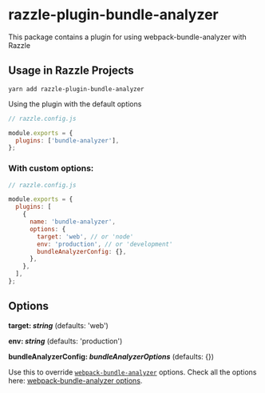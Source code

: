# razzle-plugin-bundle-analyzer

This package contains a plugin for using webpack-bundle-analyzer with Razzle

## Usage in Razzle Projects

```
yarn add razzle-plugin-bundle-analyzer
```

Using the plugin with the default options

```js
// razzle.config.js

module.exports = {
  plugins: ['bundle-analyzer'],
};
```

### With custom options:

```js
// razzle.config.js

module.exports = {
  plugins: [
    {
      name: 'bundle-analyzer',
      options: {
        target: 'web', // or 'node'
        env: 'production', // or 'development'
        bundleAnalyzerConfig: {},
      },
    },
  ],
};
```

## Options

**target: _string_** (defaults: 'web')

**env:  _string_** (defaults: 'production')

**bundleAnalyzerConfig: _bundleAnalyzerOptions_** (defaults: {})

Use this to override [`webpack-bundle-analyzer`](https://github.com/webpack-contrib/webpack-bundle-analyzer) options. Check all the options here: [webpack-bundle-analyzer options](https://github.com/webpack-contrib/webpack-bundle-analyzer#options-for-plugin).
